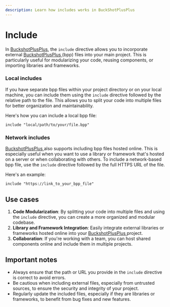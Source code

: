 ```yaml
---
description: Learn how includes works in BuckShotPlusPlus
---
```


# Include

In [BuckshotPlusPlus](https://bpplang.com/), the `include` directive allows you to incorporate external [BuckshotPlusPlus ](https://bpplang.com/)(bpp) files into your main project. This is particularly useful for modularizing your code, reusing components, or importing libraries and frameworks.

### Local includes

If you have separate bpp files within your project directory or on your local machine, you can include them using the `include` directive followed by the relative path to the file. This allows you to split your code into multiple files for better organization and maintainability.

Here's how you can include a local bpp file:

```
include "local/path/to/your/file.bpp"
```

### Network includes

[BuckshotPlusPlus ](https://bpplang.com/)also supports including bpp files hosted online. This is especially useful when you want to use a library or framework that's hosted on a server or when collaborating with others. To include a network-based bpp file, use the `include` directive followed by the full HTTPS URL of the file.

Here's an example:

```
include "https://link_to_your_bpp_file"
```

## Use cases

1. **Code Modularization**: By splitting your code into multiple files and using the `include` directive, you can create a more organized and modular codebase.
2. **Library and Framework Integration**: Easily integrate external libraries or frameworks hosted online into your [BuckshotPlusPlus ](https://bpplang.com/)project.
3. **Collaboration**: If you're working with a team, you can host shared components online and include them in multiple projects.

## Important notes

* Always ensure that the path or URL you provide in the `include` directive is correct to avoid errors.
* Be cautious when including external files, especially from untrusted sources, to ensure the security and integrity of your project.
* Regularly update the included files, especially if they are libraries or frameworks, to benefit from bug fixes and new features.
